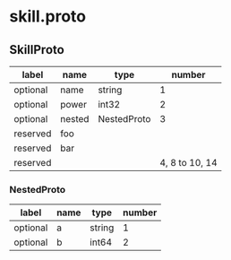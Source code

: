 # skill.proto

## SkillProto

| label | name | type | number |
| ----- | ---- | ---- | ------ |
| optional | name | string | 1 |
| optional | power | int32 | 2 |
| optional | nested | NestedProto | 3 |
| reserved | foo | | |
| reserved | bar | | |
| reserved | | | 4, 8 to 10, 14 |


### NestedProto

| label | name | type | number |
| ----- | ---- | ---- | ------ |
| optional | a | string | 1 |
| optional | b | int64 | 2 |


